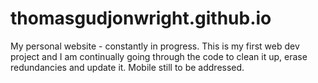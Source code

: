 # thomasgudjonwright.github.io
My personal website - constantly in progress. This is my first web dev project and I am continually going through the code to clean it up, erase redundancies and update it. Mobile still to be addressed.
